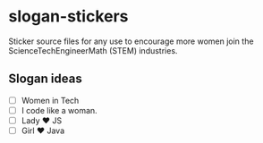 # slogan-stickers
Sticker source files for any use to encourage more women join the ScienceTechEngineerMath (STEM)  industries.

## Slogan ideas

- [ ] Women in Tech
- [ ] I code like a woman.
- [ ] Lady ❤️  JS
- [ ] Girl ❤️  Java
